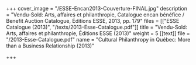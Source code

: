 +++
cover_image = "/ESSE-Encan2013-Couverture-FINAL.jpg"
description = "Vendu-Sold: Arts, affaires et philanthropie, Catalogue encan bénéfice / Benefit Auction Catalogue,  Éditions ESSE, 2013, pp. 179"
files = [["ESSE Catalogue (2013)", "/texts/2013-Esse-Catalogue.pdf"]]
title = "Vendu-Sold: Arts, affaires et philanthropie, Éditions ESSE (2013)"
weight = 5
[[text]]
file = "/2013-Esse-Catalogue.pdf"
name = "Cultural Philanthropy in Québec: More than a Business Relationship (2013)"

+++
